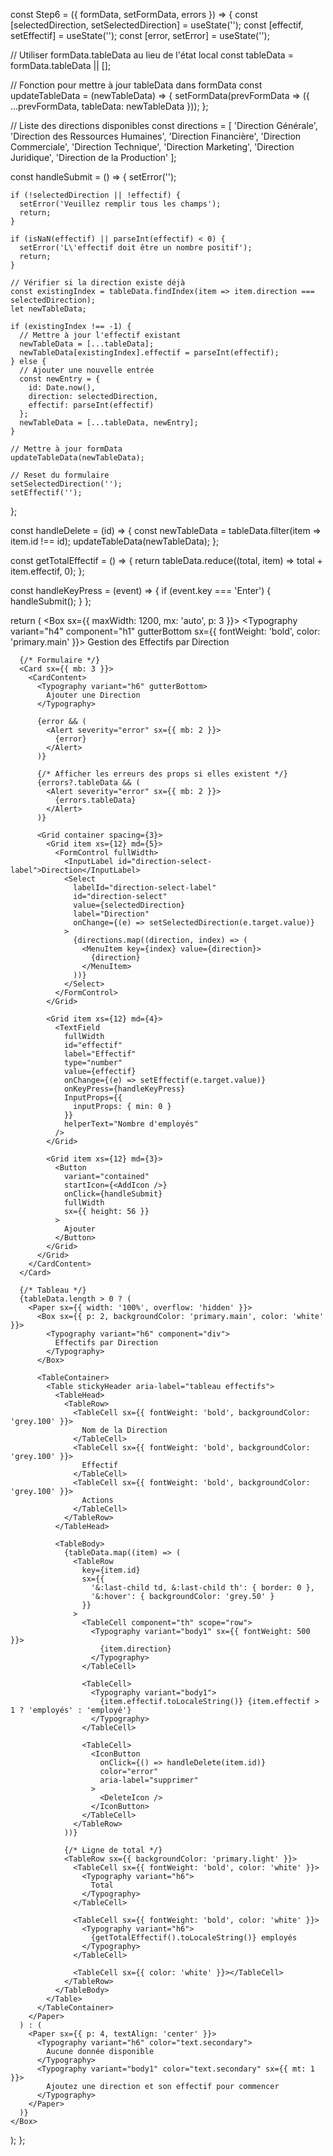 const Step6 = ({ formData, setFormData, errors }) => {
  const [selectedDirection, setSelectedDirection] = useState('');
  const [effectif, setEffectif] = useState('');
  const [error, setError] = useState('');

  // Utiliser formData.tableData au lieu de l'état local
  const tableData = formData.tableData || [];

  // Fonction pour mettre à jour tableData dans formData
  const updateTableData = (newTableData) => {
    setFormData(prevFormData => ({
      ...prevFormData,
      tableData: newTableData
    }));
  };

  // Liste des directions disponibles
  const directions = [
    'Direction Générale',
    'Direction des Ressources Humaines',
    'Direction Financière',
    'Direction Commerciale',
    'Direction Technique',
    'Direction Marketing',
    'Direction Juridique',
    'Direction de la Production'
  ];

  const handleSubmit = () => {
    setError('');
    
    if (!selectedDirection || !effectif) {
      setError('Veuillez remplir tous les champs');
      return;
    }

    if (isNaN(effectif) || parseInt(effectif) < 0) {
      setError('L\'effectif doit être un nombre positif');
      return;
    }

    // Vérifier si la direction existe déjà
    const existingIndex = tableData.findIndex(item => item.direction === selectedDirection);
    let newTableData;

    if (existingIndex !== -1) {
      // Mettre à jour l'effectif existant
      newTableData = [...tableData];
      newTableData[existingIndex].effectif = parseInt(effectif);
    } else {
      // Ajouter une nouvelle entrée
      const newEntry = {
        id: Date.now(),
        direction: selectedDirection,
        effectif: parseInt(effectif)
      };
      newTableData = [...tableData, newEntry];
    }

    // Mettre à jour formData
    updateTableData(newTableData);

    // Reset du formulaire
    setSelectedDirection('');
    setEffectif('');
  };

  const handleDelete = (id) => {
    const newTableData = tableData.filter(item => item.id !== id);
    updateTableData(newTableData);
  };

  const getTotalEffectif = () => {
    return tableData.reduce((total, item) => total + item.effectif, 0);
  };

  const handleKeyPress = (event) => {
    if (event.key === 'Enter') {
      handleSubmit();
    }
  };

  return (
    <Box sx={{ maxWidth: 1200, mx: 'auto', p: 3 }}>
      <Typography variant="h4" component="h1" gutterBottom sx={{ fontWeight: 'bold', color: 'primary.main' }}>
        Gestion des Effectifs par Direction
      </Typography>

      {/* Formulaire */}
      <Card sx={{ mb: 3 }}>
        <CardContent>
          <Typography variant="h6" gutterBottom>
            Ajouter une Direction
          </Typography>
          
          {error && (
            <Alert severity="error" sx={{ mb: 2 }}>
              {error}
            </Alert>
          )}
          
          {/* Afficher les erreurs des props si elles existent */}
          {errors?.tableData && (
            <Alert severity="error" sx={{ mb: 2 }}>
              {errors.tableData}
            </Alert>
          )}

          <Grid container spacing={3}>
            <Grid item xs={12} md={5}>
              <FormControl fullWidth>
                <InputLabel id="direction-select-label">Direction</InputLabel>
                <Select
                  labelId="direction-select-label"
                  id="direction-select"
                  value={selectedDirection}
                  label="Direction"
                  onChange={(e) => setSelectedDirection(e.target.value)}
                >
                  {directions.map((direction, index) => (
                    <MenuItem key={index} value={direction}>
                      {direction}
                    </MenuItem>
                  ))}
                </Select>
              </FormControl>
            </Grid>
            
            <Grid item xs={12} md={4}>
              <TextField
                fullWidth
                id="effectif"
                label="Effectif"
                type="number"
                value={effectif}
                onChange={(e) => setEffectif(e.target.value)}
                onKeyPress={handleKeyPress}
                InputProps={{
                  inputProps: { min: 0 }
                }}
                helperText="Nombre d'employés"
              />
            </Grid>
            
            <Grid item xs={12} md={3}>
              <Button
                variant="contained"
                startIcon={<AddIcon />}
                onClick={handleSubmit}
                fullWidth
                sx={{ height: 56 }}
              >
                Ajouter
              </Button>
            </Grid>
          </Grid>
        </CardContent>
      </Card>

      {/* Tableau */}
      {tableData.length > 0 ? (
        <Paper sx={{ width: '100%', overflow: 'hidden' }}>
          <Box sx={{ p: 2, backgroundColor: 'primary.main', color: 'white' }}>
            <Typography variant="h6" component="div">
              Effectifs par Direction
            </Typography>
          </Box>
          
          <TableContainer>
            <Table stickyHeader aria-label="tableau effectifs">
              <TableHead>
                <TableRow>
                  <TableCell sx={{ fontWeight: 'bold', backgroundColor: 'grey.100' }}>
                    Nom de la Direction
                  </TableCell>
                  <TableCell sx={{ fontWeight: 'bold', backgroundColor: 'grey.100' }}>
                    Effectif
                  </TableCell>
                  <TableCell sx={{ fontWeight: 'bold', backgroundColor: 'grey.100' }}>
                    Actions
                  </TableCell>
                </TableRow>
              </TableHead>
              
              <TableBody>
                {tableData.map((item) => (
                  <TableRow
                    key={item.id}
                    sx={{
                      '&:last-child td, &:last-child th': { border: 0 },
                      '&:hover': { backgroundColor: 'grey.50' }
                    }}
                  >
                    <TableCell component="th" scope="row">
                      <Typography variant="body1" sx={{ fontWeight: 500 }}>
                        {item.direction}
                      </Typography>
                    </TableCell>
                    
                    <TableCell>
                      <Typography variant="body1">
                        {item.effectif.toLocaleString()} {item.effectif > 1 ? 'employés' : 'employé'}
                      </Typography>
                    </TableCell>
                    
                    <TableCell>
                      <IconButton
                        onClick={() => handleDelete(item.id)}
                        color="error"
                        aria-label="supprimer"
                      >
                        <DeleteIcon />
                      </IconButton>
                    </TableCell>
                  </TableRow>
                ))}
                
                {/* Ligne de total */}
                <TableRow sx={{ backgroundColor: 'primary.light' }}>
                  <TableCell sx={{ fontWeight: 'bold', color: 'white' }}>
                    <Typography variant="h6">
                      Total
                    </Typography>
                  </TableCell>
                  
                  <TableCell sx={{ fontWeight: 'bold', color: 'white' }}>
                    <Typography variant="h6">
                      {getTotalEffectif().toLocaleString()} employés
                    </Typography>
                  </TableCell>
                  
                  <TableCell sx={{ color: 'white' }}></TableCell>
                </TableRow>
              </TableBody>
            </Table>
          </TableContainer>
        </Paper>
      ) : (
        <Paper sx={{ p: 4, textAlign: 'center' }}>
          <Typography variant="h6" color="text.secondary">
            Aucune donnée disponible
          </Typography>
          <Typography variant="body1" color="text.secondary" sx={{ mt: 1 }}>
            Ajoutez une direction et son effectif pour commencer
          </Typography>
        </Paper>
      )}
    </Box>
  );
};
